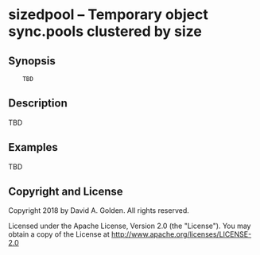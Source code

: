 # sizedpool – Temporary object sync.pools clustered by size

## Synopsis

```
    TBD
```

## Description

TBD

## Examples

TBD

## Copyright and License

Copyright 2018 by David A. Golden. All rights reserved.

Licensed under the Apache License, Version 2.0 (the "License"). You may
obtain a copy of the License at http://www.apache.org/licenses/LICENSE-2.0
